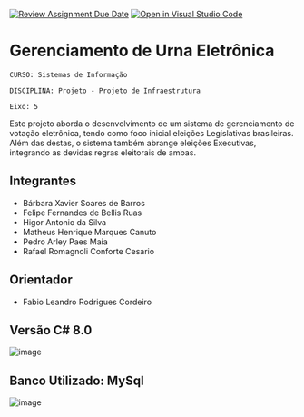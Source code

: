 [![Review Assignment Due Date](https://classroom.github.com/assets/deadline-readme-button-22041afd0340ce965d47ae6ef1cefeee28c7c493a6346c4f15d667ab976d596c.svg)](https://classroom.github.com/a/U2JBmGZJ)
[![Open in Visual Studio Code](https://classroom.github.com/assets/open-in-vscode-2e0aaae1b6195c2367325f4f02e2d04e9abb55f0b24a779b69b11b9e10269abc.svg)](https://classroom.github.com/online_ide?assignment_repo_id=15284424&assignment_repo_type=AssignmentRepo)
# Gerenciamento de Urna Eletrônica
`CURSO: Sistemas de Informação`

`DISCIPLINA: Projeto - Projeto de Infraestrutura`

`Eixo: 5`

Este projeto aborda o desenvolvimento de um sistema de gerenciamento de votação eletrônica, tendo como foco inicial eleições Legislativas brasileiras. Além das destas, o sistema também abrange eleições Executivas, integrando as devidas regras eleitorais de ambas. 

## Integrantes

* Bárbara Xavier Soares de Barros
* Felipe Fernandes de Bellis Ruas
* Higor Antonio da Silva
* Matheus Henrique Marques Canuto
* Pedro Arley Paes Maia
* Rafael Romagnoli Conforte Cesario

## Orientador

* Fabio Leandro Rodrigues Cordeiro

## Versão C# 8.0
![image](https://github.com/ICEI-PUC-Minas-PCO-SI/pco-si-2024-1-p3-poo-tpfinal-grupo-5/assets/126624614/14d516a4-8ad1-47e9-9c09-4149dbf1e024)


## Banco Utilizado: MySql
![image](https://github.com/ICEI-PUC-Minas-PCO-SI/pco-si-2024-1-p3-poo-tpfinal-grupo-5/assets/126624614/2950b9d9-8094-4c5c-968f-76063f72a761)


